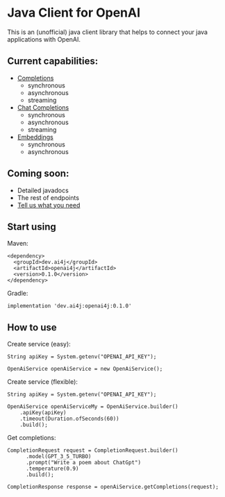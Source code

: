 # Java Client for OpenAI
This is an (unofficial) java client library that helps to connect your java applications with OpenAI.

## Current capabilities:
- [Completions](https://platform.openai.com/docs/api-reference/completions)
  - synchronous
  - asynchronous
  - streaming
- [Chat Completions](https://platform.openai.com/docs/api-reference/chat)
  - synchronous
  - asynchronous
  - streaming
- [Embeddings](https://platform.openai.com/docs/api-reference/embeddings)
  - synchronous
  - asynchronous

## Coming soon:
- Detailed javadocs
- The rest of endpoints
- [Tell us what you need](https://github.com/ai-for-java/openai4j/issues/new)

## Start using
Maven:
```
<dependency>
  <groupId>dev.ai4j</groupId>
  <artifactId>openai4j</artifactId>
  <version>0.1.0</version>
</dependency>
```

Gradle:
```
implementation 'dev.ai4j:openai4j:0.1.0'
```

## How to use
Create service (easy):
```
String apiKey = System.getenv("OPENAI_API_KEY");

OpenAiService openAiService = new OpenAiService();
```
Create service (flexible):
```
String apiKey = System.getenv("OPENAI_API_KEY");

OpenAiService openAiServiceMy = OpenAiService.builder()
    .apiKey(apiKey)
    .timeout(Duration.ofSeconds(60))
    .build();
```

Get completions:
```
CompletionRequest request = CompletionRequest.builder()
	  .model(GPT_3_5_TURBO)
	  .prompt("Write a poem about ChatGpt")
	  .temperature(0.9)
	  .build();

CompletionResponse response = openAiService.getCompletions(request);
```
